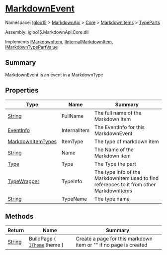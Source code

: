 # [MarkdownEvent](./MarkdownEvent.md)

Namespace: [Igloo15]() > [MarkdownApi]() > [Core](./../../README.md) > [MarkdownItems](./../README.md) > [TypeParts](./README.md)

Assembly: igloo15.MarkdownApi.Core.dll

Implements [IMarkdownItem](./../../Interfaces/IMarkdownItem.md), [IInternalMarkdownItem](./MarkdownEvent.md), [IMarkdownTypePartValue](./../../Interfaces/IMarkdownTypePartValue.md)

## Summary
MarkdownEvent is an event in a MarkdownType

## Properties

| Type | Name | Summary | 
| --- | --- | --- | 
| [String](https://docs.microsoft.com/en-us/dotnet/api/System.String) | FullName | The full name of the Markdown Item | 
| [EventInfo](https://docs.microsoft.com/en-us/dotnet/api/System.Reflection.EventInfo) | InternalItem | The EventInfo for this MarkdownEvent | 
| [MarkdownItemTypes](./../../MarkdownItemTypes.md) | ItemType | The type of markdown item | 
| [String](https://docs.microsoft.com/en-us/dotnet/api/System.String) | Name | The Name of the Markdown item | 
| [Type](https://docs.microsoft.com/en-us/dotnet/api/System.Type) | Type | The Type the part | 
| [TypeWrapper](./../../TypeWrapper.md) | TypeInfo | The type info of the MarkdownItem used to find references to it from other MarkdownItems | 
| [String](https://docs.microsoft.com/en-us/dotnet/api/System.String) | TypeName | The type name | 


## Methods

| Return | Name | Summary | 
| --- | --- | --- | 
| [String](https://docs.microsoft.com/en-us/dotnet/api/System.String) | BuildPage ( [`ITheme`](./../../Interfaces/ITheme.md) theme ) | Create a page for this markdown item or "" if no page is created | 


